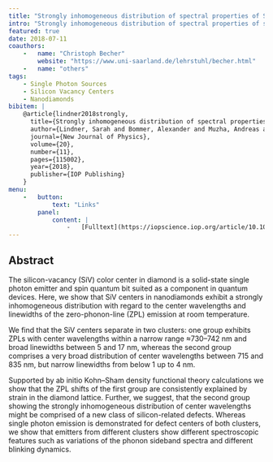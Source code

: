 ```yaml
---
title: "Strongly inhomogeneous distribution of spectral properties of SiV color centers in nanodiamonds"
intro: "Strongly inhomogeneous distribution of spectral properties of silicon-vacancy color centers in nanodiamonds"
featured: true
date: 2018-07-11
coauthors:
    -   name: "Christoph Becher"
        website: "https://www.uni-saarland.de/lehrstuhl/becher.html"
    -   name: "others"
tags:
    - Single Photon Sources
    - Silicon Vacancy Centers
    - Nanodiamonds
bibitem: |
    @article{lindner2018strongly,
      title={Strongly inhomogeneous distribution of spectral properties of silicon-vacancy color centers in nanodiamonds},
      author={Lindner, Sarah and Bommer, Alexander and Muzha, Andreas and Krueger, Anke and Gines, Laia and Mandal, Soumen and Williams, Oliver and Londero, Elisa and Gali, Adam and Becher, Christoph},
      journal={New Journal of Physics},
      volume={20},
      number={11},
      pages={115002},
      year={2018},
      publisher={IOP Publishing}
    }
menu:
    -   button:
            text: "Links"
        panel:
            content: |
                -   [Fulltext](https://iopscience.iop.org/article/10.1088/1367-2630/aae93f/pdf)
---
```


## Abstract


The silicon-vacancy (SiV) color center in diamond is a solid-state single photon emitter and spin
quantum bit suited as a component in quantum devices. Here, we show that SiV centers in
nanodiamonds exhibit a strongly inhomogeneous distribution with regard to the center wavelengths
and linewidths of the zero-phonon-line (ZPL) emission at room temperature.

We find that the SiV centers separate in two clusters: one group exhibits ZPLs with center wavelengths within a narrow
range ≈730–742 nm and broad linewidths between 5 and 17 nm, whereas the second group comprises
a very broad distribution of center wavelengths between 715 and 835 nm, but narrow linewidths from
below 1 up to 4 nm.

Supported by ab initio Kohn–Sham density functional theory calculations we
show that the ZPL shifts of the first group are consistently explained by strain in the diamond lattice.
Further, we suggest, that the second group showing the strongly inhomogeneous distribution of center
wavelengths might be comprised of a new class of silicon-related defects. Whereas single photon
emission is demonstrated for defect centers of both clusters, we show that emitters from different
clusters show different spectroscopic features such as variations of the phonon sideband spectra and
different blinking dynamics.

